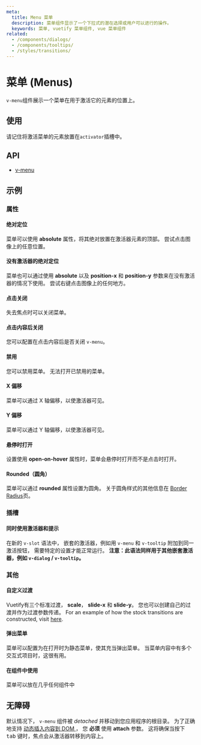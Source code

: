 ```yaml
---
meta:
  title: Menu 菜单
  description: 菜单组件显示了一个下拉式的潜在选择或用户可以进行的操作。
  keywords: 菜单, vuetify 菜单组件, vue 菜单组件
related:
  - /components/dialogs/
  - /components/tooltips/
  - /styles/transitions/
---
```


# 菜单 (Menus)

`v-menu`组件展示一个菜单在用于激活它的元素的位置上。

<entry-ad />

## 使用

请记住将激活菜单的元素放置在`activator`插槽中。

<example file="v-menu/usage" />

## API

- [v-menu](/api/v-menu)

<inline-api page="components/menus" />

## 示例

### 属性

#### 绝对定位

菜单可以使用 **absolute** 属性，将其绝对放置在激活器元素的顶部。 尝试点击图像上的任意位置。

<example file="v-menu/prop-absolute" />

#### 没有激活器的绝对定位

菜单也可以通过使用 **absolute** 以及 **position-x** 和 **position-y** 参数来在没有激活器的情况下使用。 尝试右键点击图像上的任何地方。

<example file="v-menu/prop-absolute-without-activator" />

#### 点击关闭

失去焦点时可以关闭菜单。

<example file="v-menu/prop-close-on-click" />

#### 点击内容后关闭

您可以配置在点击内容后是否关闭 `v-menu`。

<example file="v-menu/prop-close-on-content-click" />

#### 禁用

您可以禁用菜单。 无法打开已禁用的菜单。

<example file="v-menu/prop-disabled" />

#### X 偏移

菜单可以通过 X 轴偏移，以使激活器可见。

<example file="v-menu/prop-offset-x" />

#### Y 偏移

菜单可以通过 Y 轴偏移，以使激活器可见。

<example file="v-menu/prop-offset-y" />

#### 悬停时打开

设置使用 **open-on-hover** 属性时，菜单会悬停时打开而不是点击时打开。

<example file="v-menu/prop-open-on-hover" />

#### Rounded（圆角）

菜单可以通过 **rounded** 属性设置为圆角。 关于圆角样式的其他信息在 [Border Radius](/styles/border-radius)页。

<example file="v-menu/prop-rounded" />

### 插槽

#### 同时使用激活器和提示

在新的 `v-slot` 语法中， 嵌套的激活器，例如用 `v-menu` 和 `v-tooltip` 附加到同一激活按钮， 需要特定的设置才能正常运行。 **注意：此语法同样用于其他嵌套激活器，例如 `v-dialog` / `v-tooltip`。**

<example file="v-menu/slot-activator-and-tooltip" />

### 其他

#### 自定义过渡

Vuetify有三个标准过渡， **scale**， **slide-x** 和 **slide-y**。 您也可以创建自己的过渡并作为过渡参数传递。 For an example of how the stock transitions are constructed, visit [here](https://github.com/vuetifyjs/vuetify/blob/v2-stable/packages/vuetify/src/util/helpers.ts).

<example file="v-menu/misc-custom-transition" />

#### 弹出菜单

菜单可以配置为在打开时为静态菜单，使其充当弹出菜单。 当菜单内容中有多个交互式项目时，这很有用。

<example file="v-menu/misc-popover" />

#### 在组件中使用

菜单可以放在几乎任何组件中

<example file="v-menu/misc-use-in-components" />

## 无障碍

默认情况下， `v-menu` 组件被 _detached_ 并移动到您应用程序的根目录。 为了正确地支持 [ 动态插入内容到 DOM ](https://www.w3.org/WAI/WCAG21/Techniques/client-side-script/SCR26)， 您 **必须** 使用 **attach** 参数。 这将确保当按下 <kbd>tab</kbd> 键时，焦点会从激活器转移到内容上。

<backmatter />
